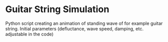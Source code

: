 # Guitar String Simulation
Python script creating an animation of standing wave of for example guitar string. Initial parameters (defluctance, wave speed, damping, etc. adjustable in the code)

